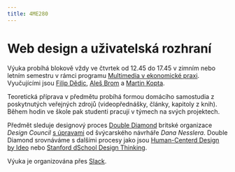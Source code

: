 ```yaml
---
title: 4ME280
---
```

# Web design a uživatelská rozhraní

Výuka probíhá blokově vždy ve čtvrtek od 12.45 do 17.45 v zimním nebo letním semestru 
v rámci programu [Multimedia v ekonomické praxi](https://kme.vse.cz/studium/bakalarske-studium/obor-multimedia-v-ekonomicke-praxi/). 
Vyučujícími jsou [Filip Dědic](https://www.linkedin.com/in/filipdedic/), 
[Aleš Brom](https://www.linkedin.com/in/ales-brom-8077527/) 
a [Martin Kopta](https://www.linkedin.com/in/kopta).

Teoretická příprava v předmětu probíhá formou domácího samostudia z poskytnutých 
veřejných zdrojů (videopřednášky, články, kapitoly z knih). Během hodin ve škole 
pak studenti pracují v týmech na svých projektech.

Předmět sleduje designový proces 
[Double Diamond](https://www.designcouncil.org.uk/news-opinion/design-process-what-double-diamond) 
britské organizace *Design Council* [s úpravami](https://www.dannessler.com/intro-process) 
od švýcarského návrháře *Dana Nesslera*. Double Diamond srovnáváme s dalšími procesy jako 
jsou [Human-Centerd Design by Ideo](https://www.ideo.com/post/design-kit) 
nebo [Stanford dSchool Design Thinking](https://dschool.stanford.edu/resources-collections/a-virtual-crash-course-in-design-thinking).
  
Výuka je organizována přes [Slack](https://4me280.slack.com/).
